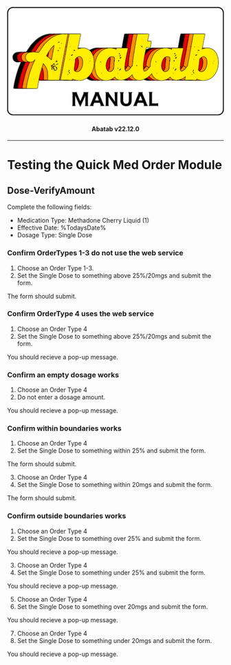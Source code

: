 <div align="center">

  <img src="../../images/man-logo.png" alt="Abatab Manual" width="512">

  <h4>
    Abatab v22.12.0
  </h4>

</div>

***

# Testing the Quick Med Order Module

## Dose-VerifyAmount

Complete the following fields:

* Medication Type: Methadone Cherry Liquid (1)
* Effective Date: %TodaysDate%
* Dosage Type: Single Dose

### Confirm OrderTypes 1-3 do not use the web service

1. Choose an Order Type 1-3.
2. Set the Single Dose to something above 25%/20mgs and submit the form.

The form should submit.

### Confirm OrderType 4 uses the web service

1. Choose an Order Type 4
2. Set the Single Dose to something above 25%/20mgs and submit the form.

You should recieve a pop-up message.

### Confirm an empty dosage works

1. Choose an Order Type 4
2. Do not enter a dosage amount.

You should recieve a pop-up message.

### Confirm within boundaries works

1. Choose an Order Type 4
2. Set the Single Dose to something within 25% and submit the form.

The form should submit.

3. Choose an Order Type 4
4. Set the Single Dose to something within 20mgs and submit the form.

The form should submit.

### Confirm outside boundaries works

1. Choose an Order Type 4
2. Set the Single Dose to something over 25% and submit the form.

You should recieve a pop-up message.

3. Choose an Order Type 4
4. Set the Single Dose to something under 25% and submit the form.

You should recieve a pop-up message.

5. Choose an Order Type 4
6. Set the Single Dose to something over 20mgs and submit the form.

You should recieve a pop-up message.

7. Choose an Order Type 4
8. Set the Single Dose to something under 20mgs and submit the form.

You should recieve a pop-up message.
